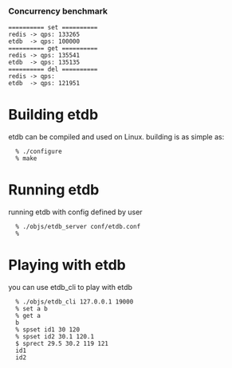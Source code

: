 ### Concurrency benchmark
```
========== set ==========
redis -> qps: 133265
etdb  -> qps: 100000
========== get ==========
redis -> qps: 135541
etdb  -> qps: 135135
========== del ==========
redis -> qps: 
etdb  -> qps: 121951
```

Building etdb
============
etdb can be compiled and used on Linux. building is as simple as:
```building
  % ./configure
  % make
```
Running etdb
============
running etdb with config defined by user
```running
  % ./objs/etdb_server conf/etdb.conf
  % 
```
Playing with etdb
=============
you can use etdb_cli to play with etdb
```running
  % ./objs/etdb_cli 127.0.0.1 19000
  % set a b
  % get a
  b
  % spset id1 30 120
  % spset id2 30.1 120.1
  $ sprect 29.5 30.2 119 121
  id1
  id2
```
  
